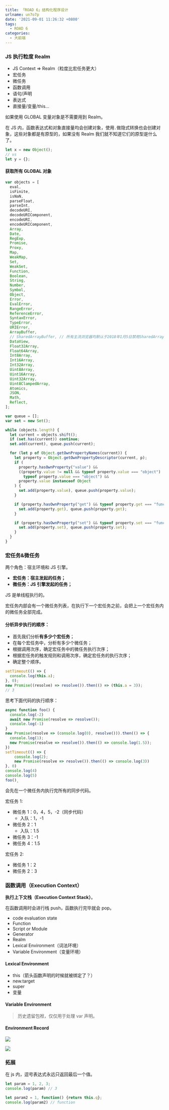 ```yaml
---
title: 「ROAD 6」结构化程序设计
urlname: un7o7p
date: '2021-09-01 11:26:32 +0800'
tags:
  - ROAD 6
categories:
  - 大前端
---
```


### JS 执行粒度 Realm

- JS Context => Realm（粒度比宏任务更大）
- 宏任务
- 微任务
- 函数调用
- 语句/声明
- 表达式
- 直接量/变量/this…

如果使用 GLOBAL 变量对象是不需要用到 Realm。

在 JS 内，函数表达式和对象直接量均会创建对象，使用`.`做隐式转换也会创建对象，这些对象都是有原型的，如果没有 Realm 我们就不知道它们的原型是什么了。

```javascript
let x = new Object();
// vs
let y = {};
```

#### 获取所有 GLOBAL 对象

```javascript
var objects = [
  eval,
  isFinite,
  isNaN,
  parseFloat,
  parseInt,
  decodeURI,
  decodeURIComponent,
  encodeURI,
  encodeURIComponent,
  Array,
  Date,
  RegExp,
  Promise,
  Proxy,
  Map,
  WeakMap,
  Set,
  WeakSet,
  Function,
  Boolean,
  String,
  Number,
  Symbol,
  Object,
  Error,
  EvalError,
  RangeError,
  ReferenceError,
  SyntaxError,
  TypeError,
  URIError,
  ArrayBuffer,
  // SharedArrayBuffer, // 所有主流浏览器均默认于2018年1月5日禁用SharedArrayBuffer
  DataView,
  Float32Array,
  Float64Array,
  Int8Array,
  Int16Array,
  Int32Array,
  Uint8Array,
  Uint16Array,
  Uint32Array,
  Uint8ClampedArray,
  Atomics,
  JSON,
  Math,
  Reflect,
];

var queue = [];
var set = new Set();

while (objects.length) {
  let current = objects.shift();
  if (set.has(current)) continue;
  set.add(current), queue.push(current);

  for (let p of Object.getOwnPropertyNames(current)) {
    let property = Object.getOwnPropertyDescriptor(current, p);
    if (
      property.hasOwnProperty("value") &&
      ((property.value != null && typeof property.value === "object") ||
        typeof property.value === "object") &&
      property.value instanceof Object
    ) {
      set.add(property.value), queue.push(property.value);
    }

    if (property.hasOwnProperty("get") && typeof property.get === "function") {
      set.add(property.get), queue.push(property.get);
    }

    if (property.hasOwnProperty("set") && typeof property.set === "function") {
      set.add(property.set), queue.push(property.set);
    }
  }
}
```

### 宏任务&微任务

两个角色：宿主环境和 JS 引擎。

- **宏任务：宿主发起的任务；**
- **微任务：JS 引擎发起的任务；**

JS 是单线程执行的。

宏任务内部会有一个微任务列表，在执行下一个宏任务之前，会把上一个宏任务内的微任务全部完成。

#### 分析异步执⾏的顺序：

- ⾸先我们分析**有多少个宏任务**；
- 在每个宏任务中，分析有多少个微任务；
- 根据调⽤次序，确定宏任务中的微任务执⾏次序；
- 根据宏任务的触发规则和调⽤次序，确定宏任务的执⾏次序；
- 确定整个顺序。

```javascript
setTimeout(() => {
  console.log(this.a);
}, 0);
new Promise((resolve) => resolve()).then(() => (this.a = 3));
// 3
```

思考下面代码的执行顺序：

```javascript
async function foo() {
  console.log(-2)
  await new Promise(resolve => resolve());
  console.log(-1)
}
new Promise(resolve => (console.log(0), resolve())).then(() => {
  console.log(1);
  new Promise(resolve => resolve()).then(() => console.log(1.5));
})
setTimeout(() => {
    console.log(2);
    new Promise(resolve => resolve()).then(() => console.log(3))
}, 0)
console.log(4)
console.log(5)
foo()˛
```

会先在一个微任务内执行完所有的同步代码。

宏任务 1:

- 微任务 1：0，4，5，-2（同步代码）
  - 入队：1，-1
- 微任务 2：1
  - 入队：1.5
- 微任务 3：-1
- 微任务 4：1.5

宏任务 2:

- 微任务 1：2
- 微任务 2：3

### 函数调用（Execution Context）

**执行上下文栈（Execution Context Stack）**。

在函数调用时会进行栈 push，函数执行完毕就会 pop。

- code evaluation state
- Function
- Script or Module
- Generator
- Realm
- Lexical Environment（词法环境）
- Variable Environment（变量环境）

#### Lexical Environment

- this（箭头函数声明的时候就被绑定了？）
- new.target
- super
- 变量

#### Variable Environment

> 历史遗留包袱，仅仅用于处理 var 声明。

#### Environment Record

![](https://gitee.com/httishere/blog-image/raw/master/img/Xnip2021-09-01_11-00-50.jpg#id=ilPmw&originHeight=430&originWidth=842&originalType=binary∶=1&status=done&style=none)

![](https://gitee.com/httishere/blog-image/raw/master/img/Xnip2021-09-01_11-04-45.jpg#id=ZaDKY&originHeight=276&originWidth=1084&originalType=binary∶=1&status=done&style=none)

### 拓展

在 js 内，逗号表达式永远只返回最后一个值。

```javascript
let param = 1, 2, 3;
console.log(param) // 3

let param2 = 1, function() {return this.q};
console.log(param2) // function
```
